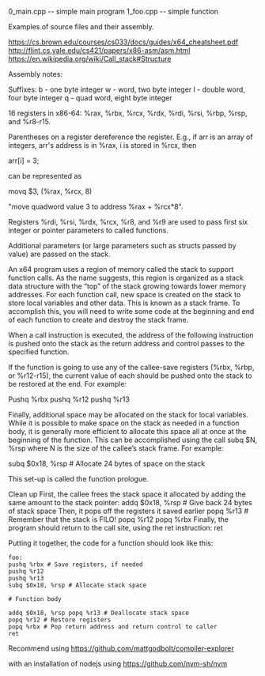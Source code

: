 0_main.cpp -- simple main program
1_foo.cpp  -- simple function



Examples of source files and their assembly.

https://cs.brown.edu/courses/cs033/docs/guides/x64_cheatsheet.pdf
http://flint.cs.yale.edu/cs421/papers/x86-asm/asm.html
https://en.wikipedia.org/wiki/Call_stack#Structure

Assembly notes:

Suffixes:
b - one byte integer
w - word, two byte integer
l - double word, four byte integer
q - quad word, eight byte integer

16 registers in x86-64:
%rax, %rbx, %rcx, %rdx, %rdi, %rsi, %rbp, %rsp, and %r8-r15.

Parentheses on a register dereference the register. E.g., if arr
is an array of integers, arr's address is in %rax, i is stored in
%rcx, then

arr[i] = 3;

can be represented as

movq $3, (%rax, %rcx, 8)

"move quadword value 3 to address %rax + %rcx*8".


Registers %rdi, %rsi, %rdx, %rcx, %r8, and %r9 are used to pass first
six integer or pointer parameters to called functions.

Additional parameters (or large parameters such as structs
passed by value) are passed on the stack.

An x64 program uses a region of memory called the stack to support
function calls. As the name suggests, this region is organized as a
stack data structure with the “top” of the stack growing towards lower
memory addresses. For each function call, new space is created on the
stack to store local variables and other data. This is known as a
stack frame. To accomplish this, you will need to write some code at
the beginning and end of each function to create and destroy the stack
frame.

When a call instruction is executed, the address of the following
instruction is pushed onto the stack as the return address and control
passes to the specified function.

If the function is going to use any of the callee-save registers
(%rbx, %rbp, or %r12-r15), the current value of each should be pushed
onto the stack to be restored at the end. For example:

Pushq %rbx
pushq %r12
pushq %r13

Finally, additional space may be allocated on the stack for local
variables. While it is possible to make space on the stack as needed
in a function body, it is generally more efficient to allocate this
space all at once at the beginning of the function. This can be
accomplished using the call
subq $N, %rsp
where N is the size of the callee’s stack frame. For example:

subq $0x18, %rsp # Allocate 24 bytes of space on the stack

This set-up is called the function prologue.


Clean up
First, the callee frees the stack space it allocated by adding the
same amount to the stack pointer:
addq $0x18, %rsp # Give back 24 bytes of stack space
Then, it pops off the registers it saved earlier
popq %r13 # Remember that the stack is FILO! popq %r12
popq %rbx
Finally, the program should return to the call site, using the ret
instruction:
ret


Putting it together, the code for a function should look like this:

```
foo:
pushq %rbx # Save registers, if needed
pushq %r12
pushq %r13
subq $0x18, %rsp # Allocate stack space

# Function body

addq $0x18, %rsp popq %r13 # Deallocate stack space
popq %r12 # Restore registers
popq %rbx # Pop return address and return control to caller
ret
```

Recommend using
https://github.com/mattgodbolt/compiler-explorer

with an installation of nodejs using
https://github.com/nvm-sh/nvm
